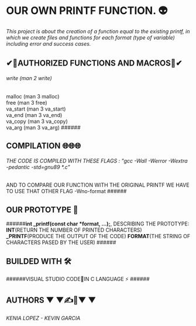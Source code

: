 # OUR OWN **PRINTF** FUNCTION. 👽 #

###### This project is about the creation of a function equal to the existing printf, in which we create files and functions for each format (type of variable) including error and success cases. ######

## ✔📒AUTHORIZED FUNCTIONS AND MACROS📒✔ ##

###### write (man 2 write)  
malloc (man 3 malloc)  
free (man 3 free)  
va_start (man 3 va_start)  
va_end (man 3 va_end)  
va_copy (man 3 va_copy)  
va_arg (man 3 va_arg) ######

## COMPILATION 🌐🌐🌐 ##

###### THE CODE IS COMPILED WITH THESE FLAGS : "gcc -Wall -Werror -Wextra -pedantic -std=gnu89 *.c"
AND TO COMPARE OUR FUNCTION WITH THE ORIGINAL PRINTF WE HAVE TO USE THAT OTHER FLAG -Wno-format ######

## OUR PROTOTYPE 📝 ##

######**int _printf(const char *format, ...);**, DESCRIBING THE PROTOTYPE: **INT**(RETURN THE NUMBER OF PRINTED CHARACTERS) **_PRINTF**(PRODUCE THE OUTPUT OF THE CODE) **FORMAT**(THE STRING OF CHARACTERS PASED BY THE USER) ######

## BUILDED WITH 🛠️ ##

######VISUAL STUDIO CODE🔵IN C LANGUAGE ⚡ ######

## AUTHORS ▼ ▼✍📝▼ ▼  ##

###### KENIA LOPEZ - KEVIN GARCIA ######